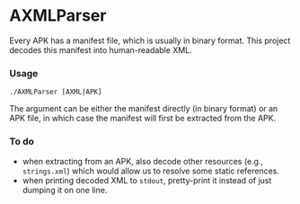 # AXMLParser

Every APK has a manifest file, which is usually in binary format. This project
decodes this manifest into human-readable XML.

### Usage

```
./AXMLParser [AXML|APK]
```

The argument can be either the manifest directly (in binary format) or an APK
file, in which case the manifest will first be extracted from the APK.

### To do

- when extracting from an APK, also decode other resources (e.g.,
  `strings.xml`) which would allow us to resolve some static references.
- when printing decoded XML to `stdout`, pretty-print it instead of just
  dumping it on one line.
